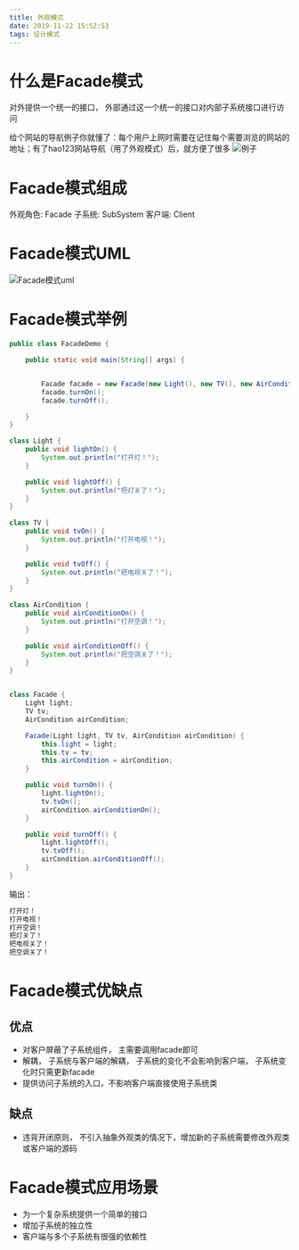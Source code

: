 ```yaml
---
title: 外观模式
date: 2019-11-22 15:52:53
tags: 设计模式
---
```


# 什么是Facade模式
对外提供一个统一的接口， 外部通过这一个统一的接口对内部子系统接口进行访问

给个网站的导航例子你就懂了：每个用户上网时需要在记住每个需要浏览的网站的地址；有了hao123网站导航（用了外观模式）后，就方便了很多
![例子](/例子1.jpg)


# Facade模式组成
外观角色: Facade
子系统: SubSystem
客户端: Client
# Facade模式UML

![Facade模式uml](/Facade模式.jpg)



# Facade模式举例
```java
public class FacadeDemo {

    public static void main(String[] args) {


        Facade facade = new Facade(new Light(), new TV(), new AirCondition());
        facade.turnOn();
        facade.turnOff();

    }
}

class Light {
    public void lightOn() {
        System.out.println("打开灯！");
    }

    public void lightOff() {
        System.out.println("把灯关了！");
    }
}

class TV {
    public void tvOn() {
        System.out.println("打开电视！");
    }

    public void tvOff() {
        System.out.println("把电视关了！");
    }
}

class AirCondition {
    public void airConditionOn() {
        System.out.println("打开空调！");
    }

    public void airConditionOff() {
        System.out.println("把空调关了！");
    }
}


class Facade {
    Light light;
    TV tv;
    AirCondition airCondition;

    Facade(Light light, TV tv, AirCondition airCondition) {
        this.light = light;
        this.tv = tv;
        this.airCondition = airCondition;
    }

    public void turnOn() {
        light.lightOn();
        tv.tvOn();
        airCondition.airConditionOn();
    }

    public void turnOff() {
        light.lightOff();
        tv.tvOff();
        airCondition.airConditionOff();
    }
}
```
输出：
```java
打开灯！
打开电视！
打开空调！
把灯关了！
把电视关了！
把空调关了！
```
# Facade模式优缺点

## 优点
* 对客户屏蔽了子系统组件， 主需要调用facade即可
* 解耦， 子系统与客户端的解耦， 子系统的变化不会影响到客户端， 子系统变化时只需更新facade
* 提供访问子系统的入口，不影响客户端直接使用子系统类

## 缺点
* 违背开闭原则， 不引入抽象外观类的情况下，增加新的子系统需要修改外观类或客户端的源码


# Facade模式应用场景
* 为一个复杂系统提供一个简单的接口
* 增加子系统的独立性
* 客户端与多个子系统有很强的依赖性

